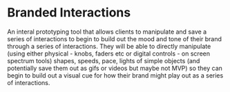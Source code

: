# Branded Interactions
An interal prototyping tool that allows clients to manipulate and save a series of interactions to begin to build out the mood and tone of their brand through a series of interactions. They will be able to directly manipulate (using either physical - knobs, faders etc or digital controls - on screen spectrum tools) shapes, speeds, pace, lights of simple objects (and potentially save them out as gifs or videos but maybe not MVP) so they can begin to build out a visual cue for how their brand might play out as a series of interactions. 
